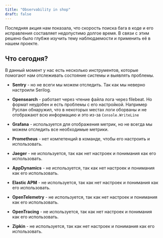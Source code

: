 ```yaml
---
title: "Observability in shop" 
draft: false
---
```


Последняя акция нам показала, что скорость поиска бага в коде и его исправления составляет недопустимо долгое время.
В связи с этим решено было глубже изучить тему наблюдаемости и применить её в нашем проекте.

## Что сегодня?

В данный момент у нас есть несколько инструментов, которые помогают нам отслеживать состояние системы и выявлять проблемы.

- **Sentry** - но не всеги мы можем отследить. Так как мы неверно настроили Serilog.

- **Opensearch** - работает через чтение файла лога через filebeat. Но формат неудобен и есть проблемы с его настройкой.
Например Руслан обнаружил, что в некоторых местах логи оборваны и не отображают всю информацию и это из-за `Console.WriteLine`

- **Grafana** - используется для отображения метрик, но не всегда мы можем отследить все необходимые метрики.

- **Prometheus** - нет компетенций в команде, чтобы его настроить и использовать.

- **Jaeger** - не используется, так как нет настроек и понимания как его использовать.
- **AppDynamics** - не используется, так как нет настроек и понимания как его использовать.
- **Elastic APM** - не используется, так как нет настроек и понимания как его использовать.
- **OpenTelemetry** - не используется, так как нет настроек и понимания как его использовать.
- **OpenTracing** - не используется, так как нет настроек и понимания как его использовать.
- **Zipkin** - не используется, так как нет настроек и понимания как его использовать.